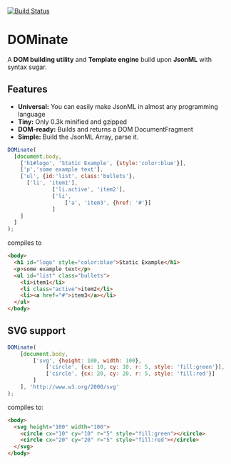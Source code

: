 [![Build Status](https://secure.travis-ci.org/microjs/DOMinate.png?branch=master)](https://travis-ci.org/microjs/DOMinate)
# DOMinate

A **DOM building utility** and **Template engine** build upon **JsonML** with syntax sugar.

## Features
- **Universal:** You can easily make JsonML in almost any programming language
- **Tiny:** Only 0.3k minified and gzipped
- **DOM-ready:** Builds and returns a DOM DocumentFragment
- **Simple:** Build the JsonML Array, parse it.


```javascript
DOMinate(
  [document.body,
    ['h1#logo', 'Static Example', {style:'color:blue'}],
    ['p','some example text'],
    ['ul', {id:'list', class:'bullets'},
      ['li', 'item1'],
              ['li.active', 'item2'],
              ['li',
                  ['a', 'item3', {href: '#'}]
              ]
    ]
  ]
);
```

compiles to

```html
<body>
  <h1 id="logo" style="color:blue">Static Example</h1>
  <p>some example text</p>
  <ul id="list" class="bullets">
    <li>item1</li>
    <li class="active">item2</li>
    <li><a href="#">item3</a></li>
  </ul>
</body>
```

## SVG support

```javascript
DOMinate(
    [document.body,
        ['svg', {height: 100, width: 100},
            ['circle', {cx: 10, cy: 10, r: 5, style: 'fill:green'}],
            ['circle', {cx: 20, cy: 20, r: 5, style: 'fill:red'}]
        ]
    ], 'http://www.w3.org/2000/svg'
);
```
compiles to:

```html
<body>
  <svg height="100" width="100">
    <circle cx="10" cy="10" r="5" style="fill:green"></circle>
    <circle cx="20" cy="20" r="5" style="fill:red"></circle>
  </svg>
</body>
```
